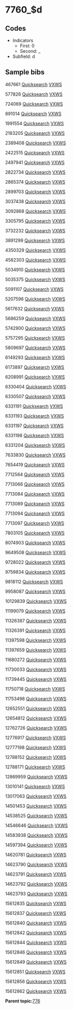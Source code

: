 # 7760\_$d

## Codes

-   Indicators
    -   First: 0
    -   Second: \_
-   Subfield: d

## Sample bibs

467661 [Quicksearch](https://search.library.yale.edu/catalog/467661) [VXWS](http://prodorbis.library.yale.edu:7014/vxws/GetHoldingsService?bibId=467661)

577826 [Quicksearch](https://search.library.yale.edu/catalog/577826) [VXWS](http://prodorbis.library.yale.edu:7014/vxws/GetHoldingsService?bibId=577826)

724069 [Quicksearch](https://search.library.yale.edu/catalog/724069) [VXWS](http://prodorbis.library.yale.edu:7014/vxws/GetHoldingsService?bibId=724069)

891014 [Quicksearch](https://search.library.yale.edu/catalog/891014) [VXWS](http://prodorbis.library.yale.edu:7014/vxws/GetHoldingsService?bibId=891014)

1991554 [Quicksearch](https://search.library.yale.edu/catalog/1991554) [VXWS](http://prodorbis.library.yale.edu:7014/vxws/GetHoldingsService?bibId=1991554)

2183205 [Quicksearch](https://search.library.yale.edu/catalog/2183205) [VXWS](http://prodorbis.library.yale.edu:7014/vxws/GetHoldingsService?bibId=2183205)

2389408 [Quicksearch](https://search.library.yale.edu/catalog/2389408) [VXWS](http://prodorbis.library.yale.edu:7014/vxws/GetHoldingsService?bibId=2389408)

2422515 [Quicksearch](https://search.library.yale.edu/catalog/2422515) [VXWS](http://prodorbis.library.yale.edu:7014/vxws/GetHoldingsService?bibId=2422515)

2497941 [Quicksearch](https://search.library.yale.edu/catalog/2497941) [VXWS](http://prodorbis.library.yale.edu:7014/vxws/GetHoldingsService?bibId=2497941)

2822734 [Quicksearch](https://search.library.yale.edu/catalog/2822734) [VXWS](http://prodorbis.library.yale.edu:7014/vxws/GetHoldingsService?bibId=2822734)

2865374 [Quicksearch](https://search.library.yale.edu/catalog/2865374) [VXWS](http://prodorbis.library.yale.edu:7014/vxws/GetHoldingsService?bibId=2865374)

2899703 [Quicksearch](https://search.library.yale.edu/catalog/2899703) [VXWS](http://prodorbis.library.yale.edu:7014/vxws/GetHoldingsService?bibId=2899703)

3037438 [Quicksearch](https://search.library.yale.edu/catalog/3037438) [VXWS](http://prodorbis.library.yale.edu:7014/vxws/GetHoldingsService?bibId=3037438)

3092868 [Quicksearch](https://search.library.yale.edu/catalog/3092868) [VXWS](http://prodorbis.library.yale.edu:7014/vxws/GetHoldingsService?bibId=3092868)

3305795 [Quicksearch](https://search.library.yale.edu/catalog/3305795) [VXWS](http://prodorbis.library.yale.edu:7014/vxws/GetHoldingsService?bibId=3305795)

3732232 [Quicksearch](https://search.library.yale.edu/catalog/3732232) [VXWS](http://prodorbis.library.yale.edu:7014/vxws/GetHoldingsService?bibId=3732232)

3891299 [Quicksearch](https://search.library.yale.edu/catalog/3891299) [VXWS](http://prodorbis.library.yale.edu:7014/vxws/GetHoldingsService?bibId=3891299)

4350329 [Quicksearch](https://search.library.yale.edu/catalog/4350329) [VXWS](http://prodorbis.library.yale.edu:7014/vxws/GetHoldingsService?bibId=4350329)

4582303 [Quicksearch](https://search.library.yale.edu/catalog/4582303) [VXWS](http://prodorbis.library.yale.edu:7014/vxws/GetHoldingsService?bibId=4582303)

5034910 [Quicksearch](https://search.library.yale.edu/catalog/5034910) [VXWS](http://prodorbis.library.yale.edu:7014/vxws/GetHoldingsService?bibId=5034910)

5035375 [Quicksearch](https://search.library.yale.edu/catalog/5035375) [VXWS](http://prodorbis.library.yale.edu:7014/vxws/GetHoldingsService?bibId=5035375)

5091107 [Quicksearch](https://search.library.yale.edu/catalog/5091107) [VXWS](http://prodorbis.library.yale.edu:7014/vxws/GetHoldingsService?bibId=5091107)

5207596 [Quicksearch](https://search.library.yale.edu/catalog/5207596) [VXWS](http://prodorbis.library.yale.edu:7014/vxws/GetHoldingsService?bibId=5207596)

5617632 [Quicksearch](https://search.library.yale.edu/catalog/5617632) [VXWS](http://prodorbis.library.yale.edu:7014/vxws/GetHoldingsService?bibId=5617632)

5686259 [Quicksearch](https://search.library.yale.edu/catalog/5686259) [VXWS](http://prodorbis.library.yale.edu:7014/vxws/GetHoldingsService?bibId=5686259)

5742900 [Quicksearch](https://search.library.yale.edu/catalog/5742900) [VXWS](http://prodorbis.library.yale.edu:7014/vxws/GetHoldingsService?bibId=5742900)

5757295 [Quicksearch](https://search.library.yale.edu/catalog/5757295) [VXWS](http://prodorbis.library.yale.edu:7014/vxws/GetHoldingsService?bibId=5757295)

5809697 [Quicksearch](https://search.library.yale.edu/catalog/5809697) [VXWS](http://prodorbis.library.yale.edu:7014/vxws/GetHoldingsService?bibId=5809697)

6149293 [Quicksearch](https://search.library.yale.edu/catalog/6149293) [VXWS](http://prodorbis.library.yale.edu:7014/vxws/GetHoldingsService?bibId=6149293)

6173897 [Quicksearch](https://search.library.yale.edu/catalog/6173897) [VXWS](http://prodorbis.library.yale.edu:7014/vxws/GetHoldingsService?bibId=6173897)

6208991 [Quicksearch](https://search.library.yale.edu/catalog/6208991) [VXWS](http://prodorbis.library.yale.edu:7014/vxws/GetHoldingsService?bibId=6208991)

6330404 [Quicksearch](https://search.library.yale.edu/catalog/6330404) [VXWS](http://prodorbis.library.yale.edu:7014/vxws/GetHoldingsService?bibId=6330404)

6330507 [Quicksearch](https://search.library.yale.edu/catalog/6330507) [VXWS](http://prodorbis.library.yale.edu:7014/vxws/GetHoldingsService?bibId=6330507)

6331191 [Quicksearch](https://search.library.yale.edu/catalog/6331191) [VXWS](http://prodorbis.library.yale.edu:7014/vxws/GetHoldingsService?bibId=6331191)

6331193 [Quicksearch](https://search.library.yale.edu/catalog/6331193) [VXWS](http://prodorbis.library.yale.edu:7014/vxws/GetHoldingsService?bibId=6331193)

6331197 [Quicksearch](https://search.library.yale.edu/catalog/6331197) [VXWS](http://prodorbis.library.yale.edu:7014/vxws/GetHoldingsService?bibId=6331197)

6331198 [Quicksearch](https://search.library.yale.edu/catalog/6331198) [VXWS](http://prodorbis.library.yale.edu:7014/vxws/GetHoldingsService?bibId=6331198)

6331204 [Quicksearch](https://search.library.yale.edu/catalog/6331204) [VXWS](http://prodorbis.library.yale.edu:7014/vxws/GetHoldingsService?bibId=6331204)

7633830 [Quicksearch](https://search.library.yale.edu/catalog/7633830) [VXWS](http://prodorbis.library.yale.edu:7014/vxws/GetHoldingsService?bibId=7633830)

7654419 [Quicksearch](https://search.library.yale.edu/catalog/7654419) [VXWS](http://prodorbis.library.yale.edu:7014/vxws/GetHoldingsService?bibId=7654419)

7712564 [Quicksearch](https://search.library.yale.edu/catalog/7712564) [VXWS](http://prodorbis.library.yale.edu:7014/vxws/GetHoldingsService?bibId=7712564)

7713066 [Quicksearch](https://search.library.yale.edu/catalog/7713066) [VXWS](http://prodorbis.library.yale.edu:7014/vxws/GetHoldingsService?bibId=7713066)

7713084 [Quicksearch](https://search.library.yale.edu/catalog/7713084) [VXWS](http://prodorbis.library.yale.edu:7014/vxws/GetHoldingsService?bibId=7713084)

7713089 [Quicksearch](https://search.library.yale.edu/catalog/7713089) [VXWS](http://prodorbis.library.yale.edu:7014/vxws/GetHoldingsService?bibId=7713089)

7713094 [Quicksearch](https://search.library.yale.edu/catalog/7713094) [VXWS](http://prodorbis.library.yale.edu:7014/vxws/GetHoldingsService?bibId=7713094)

7713097 [Quicksearch](https://search.library.yale.edu/catalog/7713097) [VXWS](http://prodorbis.library.yale.edu:7014/vxws/GetHoldingsService?bibId=7713097)

7803105 [Quicksearch](https://search.library.yale.edu/catalog/7803105) [VXWS](http://prodorbis.library.yale.edu:7014/vxws/GetHoldingsService?bibId=7803105)

8074903 [Quicksearch](https://search.library.yale.edu/catalog/8074903) [VXWS](http://prodorbis.library.yale.edu:7014/vxws/GetHoldingsService?bibId=8074903)

9649508 [Quicksearch](https://search.library.yale.edu/catalog/9649508) [VXWS](http://prodorbis.library.yale.edu:7014/vxws/GetHoldingsService?bibId=9649508)

9728022 [Quicksearch](https://search.library.yale.edu/catalog/9728022) [VXWS](http://prodorbis.library.yale.edu:7014/vxws/GetHoldingsService?bibId=9728022)

9759834 [Quicksearch](https://search.library.yale.edu/catalog/9759834) [VXWS](http://prodorbis.library.yale.edu:7014/vxws/GetHoldingsService?bibId=9759834)

9818112 [Quicksearch](https://search.library.yale.edu/catalog/9818112) [VXWS](http://prodorbis.library.yale.edu:7014/vxws/GetHoldingsService?bibId=9818112)

9958087 [Quicksearch](https://search.library.yale.edu/catalog/9958087) [VXWS](http://prodorbis.library.yale.edu:7014/vxws/GetHoldingsService?bibId=9958087)

10129839 [Quicksearch](https://search.library.yale.edu/catalog/10129839) [VXWS](http://prodorbis.library.yale.edu:7014/vxws/GetHoldingsService?bibId=10129839)

11199079 [Quicksearch](https://search.library.yale.edu/catalog/11199079) [VXWS](http://prodorbis.library.yale.edu:7014/vxws/GetHoldingsService?bibId=11199079)

11326387 [Quicksearch](https://search.library.yale.edu/catalog/11326387) [VXWS](http://prodorbis.library.yale.edu:7014/vxws/GetHoldingsService?bibId=11326387)

11326391 [Quicksearch](https://search.library.yale.edu/catalog/11326391) [VXWS](http://prodorbis.library.yale.edu:7014/vxws/GetHoldingsService?bibId=11326391)

11397598 [Quicksearch](https://search.library.yale.edu/catalog/11397598) [VXWS](http://prodorbis.library.yale.edu:7014/vxws/GetHoldingsService?bibId=11397598)

11397659 [Quicksearch](https://search.library.yale.edu/catalog/11397659) [VXWS](http://prodorbis.library.yale.edu:7014/vxws/GetHoldingsService?bibId=11397659)

11680272 [Quicksearch](https://search.library.yale.edu/catalog/11680272) [VXWS](http://prodorbis.library.yale.edu:7014/vxws/GetHoldingsService?bibId=11680272)

11730033 [Quicksearch](https://search.library.yale.edu/catalog/11730033) [VXWS](http://prodorbis.library.yale.edu:7014/vxws/GetHoldingsService?bibId=11730033)

11739445 [Quicksearch](https://search.library.yale.edu/catalog/11739445) [VXWS](http://prodorbis.library.yale.edu:7014/vxws/GetHoldingsService?bibId=11739445)

11750718 [Quicksearch](https://search.library.yale.edu/catalog/11750718) [VXWS](http://prodorbis.library.yale.edu:7014/vxws/GetHoldingsService?bibId=11750718)

11753498 [Quicksearch](https://search.library.yale.edu/catalog/11753498) [VXWS](http://prodorbis.library.yale.edu:7014/vxws/GetHoldingsService?bibId=11753498)

12652551 [Quicksearch](https://search.library.yale.edu/catalog/12652551) [VXWS](http://prodorbis.library.yale.edu:7014/vxws/GetHoldingsService?bibId=12652551)

12654812 [Quicksearch](https://search.library.yale.edu/catalog/12654812) [VXWS](http://prodorbis.library.yale.edu:7014/vxws/GetHoldingsService?bibId=12654812)

12762726 [Quicksearch](https://search.library.yale.edu/catalog/12762726) [VXWS](http://prodorbis.library.yale.edu:7014/vxws/GetHoldingsService?bibId=12762726)

12776917 [Quicksearch](https://search.library.yale.edu/catalog/12776917) [VXWS](http://prodorbis.library.yale.edu:7014/vxws/GetHoldingsService?bibId=12776917)

12777198 [Quicksearch](https://search.library.yale.edu/catalog/12777198) [VXWS](http://prodorbis.library.yale.edu:7014/vxws/GetHoldingsService?bibId=12777198)

12788152 [Quicksearch](https://search.library.yale.edu/catalog/12788152) [VXWS](http://prodorbis.library.yale.edu:7014/vxws/GetHoldingsService?bibId=12788152)

12788171 [Quicksearch](https://search.library.yale.edu/catalog/12788171) [VXWS](http://prodorbis.library.yale.edu:7014/vxws/GetHoldingsService?bibId=12788171)

12869959 [Quicksearch](https://search.library.yale.edu/catalog/12869959) [VXWS](http://prodorbis.library.yale.edu:7014/vxws/GetHoldingsService?bibId=12869959)

13010141 [Quicksearch](https://search.library.yale.edu/catalog/13010141) [VXWS](http://prodorbis.library.yale.edu:7014/vxws/GetHoldingsService?bibId=13010141)

13017063 [Quicksearch](https://search.library.yale.edu/catalog/13017063) [VXWS](http://prodorbis.library.yale.edu:7014/vxws/GetHoldingsService?bibId=13017063)

14501453 [Quicksearch](https://search.library.yale.edu/catalog/14501453) [VXWS](http://prodorbis.library.yale.edu:7014/vxws/GetHoldingsService?bibId=14501453)

14538525 [Quicksearch](https://search.library.yale.edu/catalog/14538525) [VXWS](http://prodorbis.library.yale.edu:7014/vxws/GetHoldingsService?bibId=14538525)

14546646 [Quicksearch](https://search.library.yale.edu/catalog/14546646) [VXWS](http://prodorbis.library.yale.edu:7014/vxws/GetHoldingsService?bibId=14546646)

14583938 [Quicksearch](https://search.library.yale.edu/catalog/14583938) [VXWS](http://prodorbis.library.yale.edu:7014/vxws/GetHoldingsService?bibId=14583938)

14597394 [Quicksearch](https://search.library.yale.edu/catalog/14597394) [VXWS](http://prodorbis.library.yale.edu:7014/vxws/GetHoldingsService?bibId=14597394)

14620781 [Quicksearch](https://search.library.yale.edu/catalog/14620781) [VXWS](http://prodorbis.library.yale.edu:7014/vxws/GetHoldingsService?bibId=14620781)

14623790 [Quicksearch](https://search.library.yale.edu/catalog/14623790) [VXWS](http://prodorbis.library.yale.edu:7014/vxws/GetHoldingsService?bibId=14623790)

14623791 [Quicksearch](https://search.library.yale.edu/catalog/14623791) [VXWS](http://prodorbis.library.yale.edu:7014/vxws/GetHoldingsService?bibId=14623791)

14623792 [Quicksearch](https://search.library.yale.edu/catalog/14623792) [VXWS](http://prodorbis.library.yale.edu:7014/vxws/GetHoldingsService?bibId=14623792)

14623793 [Quicksearch](https://search.library.yale.edu/catalog/14623793) [VXWS](http://prodorbis.library.yale.edu:7014/vxws/GetHoldingsService?bibId=14623793)

15612835 [Quicksearch](https://search.library.yale.edu/catalog/15612835) [VXWS](http://prodorbis.library.yale.edu:7014/vxws/GetHoldingsService?bibId=15612835)

15612837 [Quicksearch](https://search.library.yale.edu/catalog/15612837) [VXWS](http://prodorbis.library.yale.edu:7014/vxws/GetHoldingsService?bibId=15612837)

15612840 [Quicksearch](https://search.library.yale.edu/catalog/15612840) [VXWS](http://prodorbis.library.yale.edu:7014/vxws/GetHoldingsService?bibId=15612840)

15612842 [Quicksearch](https://search.library.yale.edu/catalog/15612842) [VXWS](http://prodorbis.library.yale.edu:7014/vxws/GetHoldingsService?bibId=15612842)

15612844 [Quicksearch](https://search.library.yale.edu/catalog/15612844) [VXWS](http://prodorbis.library.yale.edu:7014/vxws/GetHoldingsService?bibId=15612844)

15612846 [Quicksearch](https://search.library.yale.edu/catalog/15612846) [VXWS](http://prodorbis.library.yale.edu:7014/vxws/GetHoldingsService?bibId=15612846)

15612849 [Quicksearch](https://search.library.yale.edu/catalog/15612849) [VXWS](http://prodorbis.library.yale.edu:7014/vxws/GetHoldingsService?bibId=15612849)

15612851 [Quicksearch](https://search.library.yale.edu/catalog/15612851) [VXWS](http://prodorbis.library.yale.edu:7014/vxws/GetHoldingsService?bibId=15612851)

15612856 [Quicksearch](https://search.library.yale.edu/catalog/15612856) [VXWS](http://prodorbis.library.yale.edu:7014/vxws/GetHoldingsService?bibId=15612856)

15612862 [Quicksearch](https://search.library.yale.edu/catalog/15612862) [VXWS](http://prodorbis.library.yale.edu:7014/vxws/GetHoldingsService?bibId=15612862)

**Parent topic:**[776](../../tags/776/776.md)

